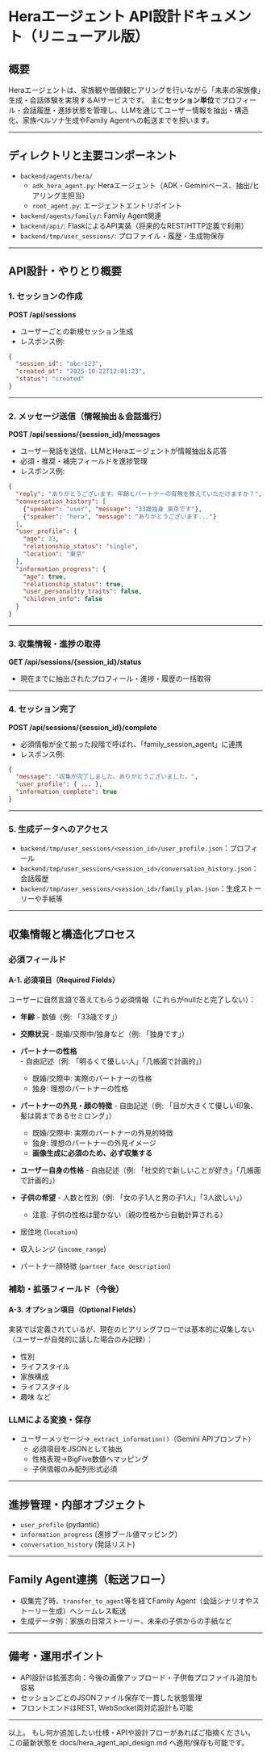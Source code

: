 # Heraエージェント API設計ドキュメント（リニューアル版）

## 概要

Heraエージェントは、家族観や価値観ヒアリングを行いながら「未来の家族像」生成・会話体験を実現するAIサービスです。  主に**セッション単位**でプロフィール・会話履歴・進捗状態を管理し、LLMを通じてユーザー情報を抽出・構造化、家族ペルソナ生成やFamily Agentへの転送までを担います。

---

## ディレクトリと主要コンポーネント

- `backend/agents/hera/`
  - `adk_hera_agent.py`: Heraエージェント（ADK・Geminiベース、抽出/ヒアリング主担当）
  - `root_agent.py`: エージェントエントリポイント
- `backend/agents/family/`: Family Agent関連
- `backend/api/`: FlaskによるAPI実装（将来的なREST/HTTP定義で利用）
- `backend/tmp/user_sessions/`: プロファイル・履歴・生成物保存

---

## API設計・やりとり概要

### 1. セッションの作成

**POST /api/sessions**
- ユーザーごとの新規セッション生成
- レスポンス例:
```json
{
  "session_id": "abc-123",
  "created_at": "2025-10-22T12:01:23",
  "status": "created"
}
```

---

### 2. メッセージ送信（情報抽出＆会話進行）

**POST /api/sessions/{session_id}/messages**
- ユーザー発話を送信、LLMとHeraエージェントが情報抽出＆応答
- 必須・推奨・補完フィールドを進捗管理
- レスポンス例:
```json
{
  "reply": "ありがとうございます。年齢とパートナーの有無を教えていただけますか？",
  "conversation_history": [
    {"speaker": "user", "message": "33歳独身 東京です"},
    {"speaker": "hera", "message": "ありがとうございます..."}
  ],
  "user_profile": {
    "age": 33,
    "relationship_status": "single",
    "location": "東京"
  },
  "information_progress": {
    "age": true,
    "relationship_status": true,
    "user_personality_traits": false,
    "children_info": false
  }
}
```

---

### 3. 収集情報・進捗の取得

**GET /api/sessions/{session_id}/status**
- 現在までに抽出されたプロフィール・進捗・履歴の一括取得

---

### 4. セッション完了

**POST /api/sessions/{session_id}/complete**
- 必須情報が全て揃った段階で呼ばれ、「family_session_agent」に連携
- レスポンス例:
```json
{
  "message": "収集が完了しました。ありがとうございました。",
  "user_profile": { ... },
  "information_complete": true
}
```

---

### 5. 生成データへのアクセス

- `backend/tmp/user_sessions/<session_id>/user_profile.json`：プロフィール
- `backend/tmp/user_sessions/<session_id>/conversation_history.json`：会話履歴
- `backend/tmp/user_sessions/<session_id>/family_plan.json`：生成ストーリーや手紙等

---

## 収集情報と構造化プロセス

### 必須フィールド

#### A-1. 必須項目（Required Fields）
ユーザーに自然言語で答えてもらう必須情報（これらがnullだと完了しない）：

- **年齢** - 数値（例: 「33歳です」）
- **交際状況** - 既婚/交際中/独身など（例: 「独身です」）
- **パートナーの性格** - 自由記述（例: 「明るくて優しい人」「几帳面で計画的」）
  - 既婚/交際中: 実際のパートナーの性格
  - 独身: 理想のパートナーの性格
- **パートナーの外見・顔の特徴** - 自由記述（例: 「目が大きくて優しい印象、髪は肩まであるセミロング」）
  - 既婚/交際中: 実際のパートナーの外見的特徴
  - 独身: 理想のパートナーの外見イメージ
  - **画像生成に必須のため、必ず収集する**
- **ユーザー自身の性格** - 自由記述（例: 「社交的で新しいことが好き」「几帳面で計画的」）
- **子供の希望** - 人数と性別（例: 「女の子1人と男の子1人」「3人欲しい」）
  - 注意: 子供の性格は聞かない（親の性格から自動計算される）

- 居住地 (`location`)
- 収入レンジ (`income_range`)
- パートナー顔特徴 (`partner_face_description`)

### 補助・拡張フィールド（今後）

#### A-3. オプション項目（Optional Fields）
実装では定義されているが、現在のヒアリングフローでは基本的に収集しない（ユーザーが自発的に話した場合のみ記録）：

- 性別
- ライフスタイル
- 家族構成
- ライフスタイル
- 趣味 など

### LLMによる変換・保存

- ユーザーメッセージ→`_extract_information()`（Gemini APIプロンプト）
  - 必須項目をJSONとして抽出
  - 性格表現→BigFive数値へマッピング
  - 子供情報のみ配列形式必須

---

## 進捗管理・内部オブジェクト

- `user_profile` (pydantic)
- `information_progress` (進捗ブール値マッピング)
- `conversation_history` (発話リスト)

---

## Family Agent連携（転送フロー）

- 収集完了時、`transfer_to_agent`等を経てFamily Agent（会話シナリオやストーリー生成）へシームレス転送
- 生成データ例：家族の日常ストーリー、未来の子供からの手紙など

---

## 備考・運用ポイント

- API設計は拡張志向：今後の画像アップロード・子供毎プロファイル追加も容易
- セッションごとのJSONファイル保存で一貫した状態管理
- フロントエンドはREST, WebSocket両対応設計も可能

---

以上。
もし何か追加したい仕様・APIや設計フローがあればご指摘ください。
この最新状態を docs/hera_agent_api_design.md へ適用/保存も可能です。
